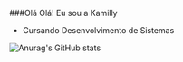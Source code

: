 ###Olá Olá! Eu sou a Kamilly
- Cursando Desenvolvimento de Sistemas

![Anurag's GitHub stats](https://github-readme-stats.vercel.app/api?username=kamillynaara&show_icons=true&theme=transparent)
